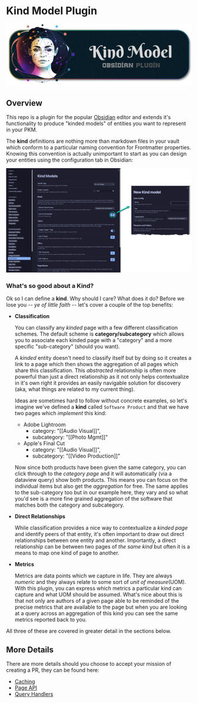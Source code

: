 
# Kind Model Plugin

![banner image](./images/kind-model-banner-1024.png)

## Overview

This repo is a plugin for the popular [Obsidian](https://obsidian.md) editor and extends it's functionality to produce "kinded models" of entities you want to represent in your PKM.

The **kind** definitions are nothing more than markdown files in your vault which conform to a particular naming convention for Frontmatter properties. Knowing this convention is actually unimportant to start as you can design your entities using the configuration tab in Obsidian:

![modal config](./images/kind-model-config.png)

### What's so good about a Kind?

Ok so I can define a **kind**. Why should I care? What does it do? Before we lose you -- _ye of little faith_ -- let's cover a couple of the top benefits:

- **Classification**

  You can classify any _kinded_ page with a few different classification schemes. The default scheme is **category/subcategory** which allows you to associate each kinded page with a "category" and a more specific "sub-category" (should you want).

  A _kinded_ entity doesn't need to classify itself but by doing so it creates a link to a page which then shows the aggregation of all pages which share this classification. This _abstracted_ relationship is often more powerful than just a direct relationship as it not only helps contextualize in it's own right it provides an easily navigable solution for discovery (aka, what things are related to my current thing).

  Ideas are sometimes hard to follow without concrete examples, so let's imagine we've defined a **kind** called `Software Product` and that we have two pages which _implement_ this kind:

  - Adobe Lightroom
    - category: "[[Audio Visual]]",
    - subcategory: "[[Photo Mgmt]]"
  - Apple's Final Cut
    - category: "[[Audio Visual]]",
    - subcategory: "[[Video Production]]"

  Now since both products have been given the same category, you can click through to the _category page_ and it will automatically (via a dataview query) show both products. This means you can focus on the individual items but also get the _aggregation_ for free. The same applies to the sub-category too but in our example here, they vary and so what you'd see is a more fine grained aggregation of the software that matches both the category and subcategory.

- **Direct Relationships**

  While classification provides a nice way to contextualize a _kinded page_ and identify peers of that entity, it's often important to draw out direct relationships between one entity and another. Importantly, a direct relationship can be between two pages of _the same kind_ but often it is a means to map one kind of page to another.

- **Metrics**

  Metrics are data points which we capture in life. They are always _numeric_ and they always relate to some sort of _unit of measure_(UOM). With this plugin, you can express which metrics a particular kind can capture and what UOM should be assumed. What's nice about this is that not only are authors of a given page able to be reminded of the precise metrics that are available to the page but when you are looking at a query across an aggregation of this kind you can see the same metrics reported back to you.

All three of these are covered in greater detail in the sections below.

## More Details

There are more details should you choose to accept your mission of creating a PR, they can be found here:

- [Caching](docs/caching.md)
- [Page API](docs/page-api.md)
- [Query Handlers](docs/handlers.md)
